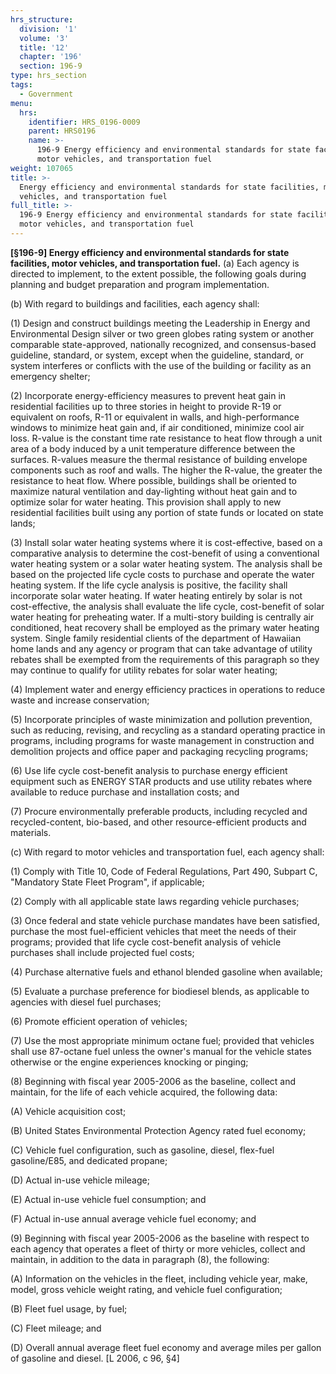 ```yaml
---
hrs_structure:
  division: '1'
  volume: '3'
  title: '12'
  chapter: '196'
  section: 196-9
type: hrs_section
tags:
  - Government
menu:
  hrs:
    identifier: HRS_0196-0009
    parent: HRS0196
    name: >-
      196-9 Energy efficiency and environmental standards for state facilities,
      motor vehicles, and transportation fuel
weight: 107065
title: >-
  Energy efficiency and environmental standards for state facilities, motor
  vehicles, and transportation fuel
full_title: >-
  196-9 Energy efficiency and environmental standards for state facilities,
  motor vehicles, and transportation fuel
---
```

**[§196-9] Energy efficiency and environmental standards for state facilities, motor vehicles, and transportation fuel.** (a) Each agency is directed to implement, to the extent possible, the following goals during planning and budget preparation and program implementation.

(b) With regard to buildings and facilities, each agency shall:

(1) Design and construct buildings meeting the Leadership in Energy and Environmental Design silver or two green globes rating system or another comparable state-approved, nationally recognized, and consensus-based guideline, standard, or system, except when the guideline, standard, or system interferes or conflicts with the use of the building or facility as an emergency shelter;

(2) Incorporate energy-efficiency measures to prevent heat gain in residential facilities up to three stories in height to provide R-19 or equivalent on roofs, R-11 or equivalent in walls, and high-performance windows to minimize heat gain and, if air conditioned, minimize cool air loss. R-value is the constant time rate resistance to heat flow through a unit area of a body induced by a unit temperature difference between the surfaces. R-values measure the thermal resistance of building envelope components such as roof and walls. The higher the R-value, the greater the resistance to heat flow. Where possible, buildings shall be oriented to maximize natural ventilation and day-lighting without heat gain and to optimize solar for water heating. This provision shall apply to new residential facilities built using any portion of state funds or located on state lands;

(3) Install solar water heating systems where it is cost-effective, based on a comparative analysis to determine the cost-benefit of using a conventional water heating system or a solar water heating system. The analysis shall be based on the projected life cycle costs to purchase and operate the water heating system. If the life cycle analysis is positive, the facility shall incorporate solar water heating. If water heating entirely by solar is not cost-effective, the analysis shall evaluate the life cycle, cost-benefit of solar water heating for preheating water. If a multi-story building is centrally air conditioned, heat recovery shall be employed as the primary water heating system. Single family residential clients of the department of Hawaiian home lands and any agency or program that can take advantage of utility rebates shall be exempted from the requirements of this paragraph so they may continue to qualify for utility rebates for solar water heating;

(4) Implement water and energy efficiency practices in operations to reduce waste and increase conservation;

(5) Incorporate principles of waste minimization and pollution prevention, such as reducing, revising, and recycling as a standard operating practice in programs, including programs for waste management in construction and demolition projects and office paper and packaging recycling programs;

(6) Use life cycle cost-benefit analysis to purchase energy efficient equipment such as ENERGY STAR products and use utility rebates where available to reduce purchase and installation costs; and

(7) Procure environmentally preferable products, including recycled and recycled-content, bio-based, and other resource-efficient products and materials.

(c) With regard to motor vehicles and transportation fuel, each agency shall:

(1) Comply with Title 10, Code of Federal Regulations, Part 490, Subpart C, "Mandatory State Fleet Program", if applicable;

(2) Comply with all applicable state laws regarding vehicle purchases;

(3) Once federal and state vehicle purchase mandates have been satisfied, purchase the most fuel-efficient vehicles that meet the needs of their programs; provided that life cycle cost-benefit analysis of vehicle purchases shall include projected fuel costs;

(4) Purchase alternative fuels and ethanol blended gasoline when available;

(5) Evaluate a purchase preference for biodiesel blends, as applicable to agencies with diesel fuel purchases;

(6) Promote efficient operation of vehicles;

(7) Use the most appropriate minimum octane fuel; provided that vehicles shall use 87-octane fuel unless the owner's manual for the vehicle states otherwise or the engine experiences knocking or pinging;

(8) Beginning with fiscal year 2005-2006 as the baseline, collect and maintain, for the life of each vehicle acquired, the following data:

(A) Vehicle acquisition cost;

(B) United States Environmental Protection Agency rated fuel economy;

(C) Vehicle fuel configuration, such as gasoline, diesel, flex-fuel gasoline/E85, and dedicated propane;

(D) Actual in-use vehicle mileage;

(E) Actual in-use vehicle fuel consumption; and

(F) Actual in-use annual average vehicle fuel economy; and

(9) Beginning with fiscal year 2005-2006 as the baseline with respect to each agency that operates a fleet of thirty or more vehicles, collect and maintain, in addition to the data in paragraph (8), the following:

(A) Information on the vehicles in the fleet, including vehicle year, make, model, gross vehicle weight rating, and vehicle fuel configuration;

(B) Fleet fuel usage, by fuel;

(C) Fleet mileage; and

(D) Overall annual average fleet fuel economy and average miles per gallon of gasoline and diesel. [L 2006, c 96, §4]